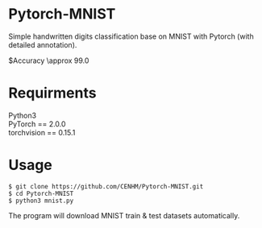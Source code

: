 # Pytorch-MNIST
Simple handwritten digits classification base on MNIST with Pytorch (with detailed annotation).

$Accuracy \approx 99.0

# Requirments
Python3  
PyTorch == 2.0.0  
torchvision == 0.15.1  

# Usage
```
$ git clone https://github.com/CENHM/Pytorch-MNIST.git
$ cd Pytorch-MNIST
$ python3 mnist.py
```
The program will download MNIST train & test datasets automatically.

